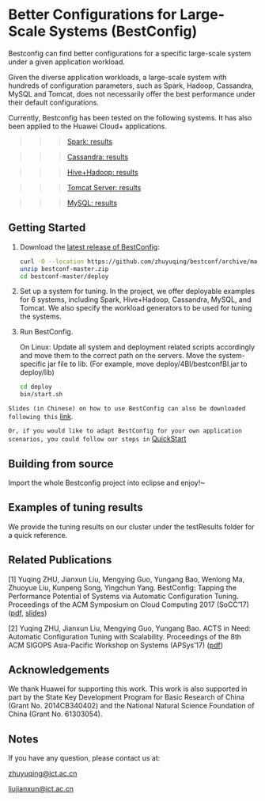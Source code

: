 
Better Configurations for Large-Scale Systems (BestConfig)
====================================

Bestconfig can find better configurations for a specific large-scale system under a given application workload.

Given the diverse application workloads, a large-scale system with hundreds of configuration parameters, such as Spark, 
Hadoop, Cassandra, MySQL and Tomcat, does not necessarily offer the best performance under their default configurations.

Currently, Bestconfig has been tested on the following systems. It has also been applied to the Huawei Cloud+ applications. 

>>>[Spark: results](https://github.com/zhuyuqing/bestconf/blob/master/doc/spark.md)

>>>[Cassandra: results](https://github.com/zhuyuqing/bestconf/blob/master/doc/cassandra.md)

>>>[Hive+Hadoop: results](https://github.com/zhuyuqing/bestconf/blob/master/doc/hadoop.md)

>>>[Tomcat Server: results](https://github.com/zhuyuqing/bestconf/blob/master/doc/tomcat.md)

>>>[MySQL: results](https://github.com/zhuyuqing/bestconf/blob/master/doc/mysql.md)

Getting Started
---------------

1. Download the [latest release of BestConfig](https://github.com/zhuyuqing/bestconf/archive/master.zip):

    ```sh
    curl -O --location https://github.com/zhuyuqing/bestconf/archive/master.zip
    unzip bestconf-master.zip
    cd bestconf-master/deploy
    ```
    
2. Set up a system for tuning. In the project, we offer deployable examples for 6 systems, including Spark, 
   Hive+Hadoop, Cassandra, MySQL, and Tomcat. We also specify the workload generators to be used for tuning
   the systems.
   
3. Run BestConfig. 

    On Linux:
    Update all system and deployment related scripts accordingly and move them to the
    correct path on the servers.
    Move the system-specific jar file to lib. (For example, move deploy/4BI/bestconfBI.jar
    to deploy/lib)
    ```sh
    cd deploy
    bin/start.sh
    ```

`Slides (in Chinese) on how to use BestConfig can also be downloaded following this` [link](https://docs.google.com/viewer?a=v&pid=sites&srcid=ZGVmYXVsdGRvbWFpbnx6aHV5dXFpbmd8Z3g6NmI1ZTYxMDc2N2FiOWMwNQ).

`Or, if you would like to adapt BestConfig for your own application scenarios, you could follow our steps in` [QuickStart](https://github.com/zhuyuqing/bestconf/blob/master/doc/QuickStart.md)

Building from source
--------------------

Import the whole Bestconfig project into eclipse and enjoy!~


Examples of tuning results
--------------------
We provide the tuning results on our cluster under the testResults folder for a quick reference.

Related Publications
--------------------
[1] Yuqing ZHU, Jianxun Liu, Mengying Guo, Yungang Bao, Wenlong Ma, Zhuoyue Liu, Kunpeng Song, Yingchun Yang. BestConfig: Tapping the Performance Potential of Systems via Automatic Configuration Tuning. Proceedings of the ACM Symposium on Cloud Computing 2017 (SoCC’17) ([pdf](https://arxiv.org/abs/1710.03439), [slides](https://docs.google.com/viewer?a=v&pid=sites&srcid=ZGVmYXVsdGRvbWFpbnx6aHV5dXFpbmd8Z3g6N2MwMjQxOWJjMzE5ZmMzMw))

[2] Yuqing ZHU, Jianxun Liu, Mengying Guo, Yungang Bao. ACTS in Need: Automatic Configuration Tuning with Scalability. Proceedings of the 8th ACM SIGOPS Asia-Pacific Workshop on Systems (APSys’17) ([pdf](https://arxiv.org/abs/1708.01349))

Acknowledgements
--------------------

We thank Huawei for supporting this work. This work is also supported in part by the State Key Development Program for Basic Research of China (Grant No. 2014CB340402) and the National Natural Science Foundation of China (Grant No. 61303054).


Notes
-----

If you have any question, please contact us at:

   zhuyuqing@ict.ac.cn
   
   liujianxun@ict.ac.cn
